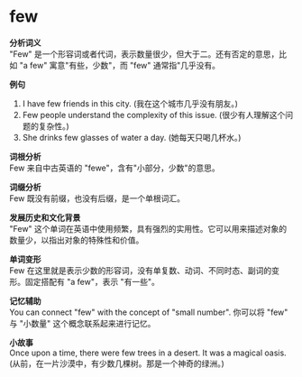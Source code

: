 # few

**分析词义**  
"Few" 是一个形容词或者代词，表示数量很少，但大于二。还有否定的意思，比如 "a few" 寓意"有些，少数"，而 "few" 通常指"几乎没有。

  

**例句**

  

1.  I have few friends in this city. (我在这个城市几乎没有朋友。)
2.  Few people understand the complexity of this issue. (很少有人理解这个问题的复杂性。)
3.  She drinks few glasses of water a day. (她每天只喝几杯水。)

  

**词根分析**  
Few 来自中古英语的 "fewe"，含有"小部分，少数"的意思。

  

**词缀分析**  
Few 既没有前缀，也没有后缀，是一个单根词汇。

  

**发展历史和文化背景**  
"Few" 这个单词在英语中使用频繁，具有强烈的实用性。它可以用来描述对象的数量少，以指出对象的特殊性和价值。

  

**单词变形**  
Few 在这里就是表示少数的形容词，没有单复数、动词、不同时态、副词的变形。固定搭配有 "a few"，表示 "有一些"。

  

**记忆辅助**  
You can connect "few" with the concept of "small number". 你可以将 "few" 与 "小数量" 这个概念联系起来进行记忆。

  

**小故事**  
Once upon a time, there were few trees in a desert. It was a magical oasis. (从前，在一片沙漠中，有少数几棵树。那是一个神奇的绿洲。)
